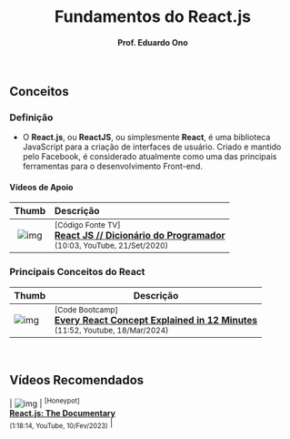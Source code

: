 <h1 align="center">Fundamentos do React.js</h1>

<h4 align="center">Prof. Eduardo Ono</h4>

&nbsp;

## Conceitos

### Definição

* O __React.js__, ou __ReactJS__, ou simplesmente __React__, é uma biblioteca JavaScript para a criação de interfaces de usuário. Criado e mantido pelo Facebook, é considerado atualmente como uma das principais ferramentas para o desenvolvimento Front-end.

#### Vídeos de Apoio

| Thumb | Descrição |
| :-: | :-- |
| ![img](https://img.youtube.com/vi/NhUr8cwDiiM/default.jpg) | <sup>[Código Fonte TV]</sup><br>[__React JS // Dicionário do Programador__](https://www.youtube.com/watch?v=NhUr8cwDiiM)<br><sub>(10:03, YouTube, 21/Set/2020)</sub> |

### Principais Conceitos do React

| Thumb | Descrição |
| --- | --- |
| ![img](https://img.youtube.com/vi/wIyHSOugGGw/default.jpg) | <sup>[Code Bootcamp]</sup><br>[__Every React Concept Explained in 12 Minutes__](https://www.youtube.com/watch?v=wIyHSOugGGw)<br><sub>(11:52, Youtube, 18/Mar/2024)</sub> |

&nbsp;

## Vídeos Recomendados

| ![img](https://img.youtube.com/vi/8pDqJVdNa44/default.jpg) | <sup>[Honeypot]</sup><br>[__React.js: The Documentary__](https://www.youtube.com/watch?v=8pDqJVdNa44)<br><sub>(1:18:14, YouTube, 10/Fev/2023)</sub> |

&nbsp;
